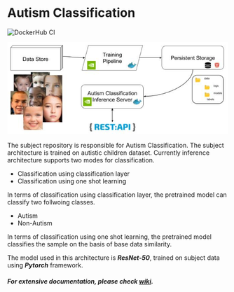 # Autism Classification
![DockerHub CI][dockerBadge]

![Autism Classification Macro Architecture][macro_architecture]

The subject repository is responsible for Autism Classification. The subject architecture is trained on autistic children dataset. Currently inference architecture supports two modes for classification.

* Classification using classification layer
* Classification using one shot learning

In terms of classification using classification layer, the pretrained model can classify two follwoing classes.

* Autism
* Non-Autism

In terms of classification using one shot learning, the pretrained model classifies the sample on the basis of base data similarity.

The model used in this architecture is ***ResNet-50***, trained on subject data using ***Pytorch*** framework.

##### For extensive documentation, please check [***wiki***](https://github.com/codeadeel/Autism-Classification/wiki).

[dockerBadge]: https://github.com/codeadeel/Autism-Classification/actions/workflows/dockerPush.yml/badge.svg?event=push
[macro_architecture]: ./MarkDown-Data/macro_architecture.jpg
